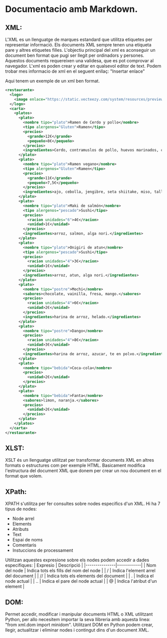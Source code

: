 # Documentacio amb Markdown.
## XML:
L'XML es un llenguatge de marques estandard que utilitza etiquetes per representar informació. Els documents XML sempre tenen una etiqueta pare y altres etiquetes filles. L'objectiu principal del xml es aconseguir un document ben format que pugi ser llegit per ordinadors y persones. Aquestos documents requereixen una validesa, que es pot comprovar al navegador. L'xml es poden crear y editar en qualsevol editor de text.
Podem trobar mes informacio de xml en el seguent enllaç: 
"Insertar enlace"

Aqui tenem un exemple de un xml ben format.
```xml
<restaurante>
  <logo>
    <image enlace="https://static.vecteezy.com/system/resources/previews/010/383/996/non_2x/sushi-and-ramen-logo-template-vector.jpg">Logo</image>
  </logo>
  <carta>
    <platos>
      <plato>
        <nombre tipo="plato">Ramen de Cerdo y pollo</nombre>
        <tipo alergenos="Gluten">Ramen</tipo>
        <precios>
          <grande>12€</grande>
          <pequeño>8€</pequeño>
        </precios>
        <ingredientes>Cerdo, contramuslos de pollo, huevos marinados, cebolleta, tallarines chukasoba, cebolla, puerro, jengibre, ajo, kombu, sal.</ingredientes>
      </plato>
      <plato>
        <nombre tipo="plato">Ramen vegano</nombre>
        <tipo alergenos="Gluten">Ramen</tipo>
        <precios>
          <grande>11€</grande>
          <pequeño>7,5€</pequeño>
        </precios>
        <ingredientes>ajo, cebolla, jengibre, seta shiitake, miso, tallarines chukasoba, tofu</ingredientes>
      </plato>
      <plato>
        <nombre tipo="plato">Maki de salmón</nombre>
        <tipo alergenos="pescado">Sushi</tipo>
        <precios>
          <racion unidades="6">4€</racion>
          <unidad>1€</unidad>
        </precios>
        <ingredientes>arroz, salmon, alga nori.</ingredientes>
      </plato>
      <plato>
        <nombre tipo="plato">Onigiri de atun</nombre>
        <tipo alergenos="pescado">Sushi</tipo>
        <precios>
          <racion unidades="4">3€</racion>
          <unidad>1€</unidad>
        </precios>
        <ingredientes>arroz, atun, alga nori.</ingredientes>
      </plato>
      <plato>
        <nombre tipo="postre">Mochi</nombre>
        <sabores>chocolate, vainilla, fresa, mango.</sabores>
        <precios>
          <racion unidades="4">6€</racion>
          <unidad>2€</unidad>
        </precios>
        <ingredientes>harina de arroz, helado.</ingredientes>
      </plato>
      <plato>
        <nombre tipo="postre">Dango</nombre>
        <precios>
          <racion unidades="4">8€</racion>
          <unidad>3€</unidad>
        </precios>
        <ingredientes>harina de arroz, azucar, te en polvo.</ingredientes>
      </plato>
      <plato>
        <nombre tipo="bebida">Coca-cola</nombre>
        <precios>
          <unidad>2€</unidad>
        </precios>
      </plato>
      <plato>
        <nombre tipo="bebida">Fanta</nombre>
        <sabores>limon, naranja.</sabores>
        <precios>
          <unidad>2€</unidad>
        </precios>
      </plato>
    </platos>
  </carta>
</restaurante>
```

## XLST:
XSLT és un llenguatge utilitzat per transformar documents XML en altres formats o estructures com per exemple HTML. Basicament modifica l'estructura del document XML que donem per crear un nou document en el format que volem.

## XPath:
XPATH s'utilitza per fer consultes sobre nodes especifics d'un XML. 
Hi ha 7 tipus de nodes:
- Node arrel
- Elements
- Atributs
- Text 
- Espai de noms
- Comentaris
- Instuccions de processament

Utilitzan aquestes expresione sobre els nodes podem accedir a dades especifiques:
| Expresio      | Descripció |
|---------------|------------|
| Nom del node  | Indica tots els fills del nom del node |
| /             | Indica l'element arrel del document     |
| //            | Indica tots els elements del document  |
| .             | Indica el node actual                   |
| ..            | Indica el pare del node actual         |
| @             | Indica l'atribut d'un element           |

## DOM:
Permet accedir, modificar i manipular documents HTML o XML utilitzant Python, per allo necesitem importar la seva llibreria amb aquesta linea: "from xml.dom import minidom". Utilitzant DOM en Python podem crear, llegir, actualitzar i eliminar nodes i contingut dins d'un document XML.








